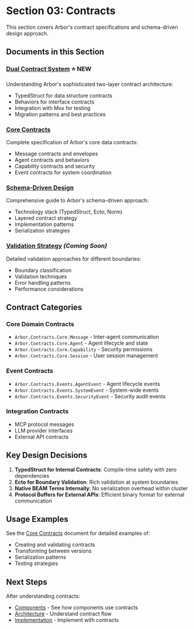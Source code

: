 # Section 03: Contracts

This section covers Arbor's contract specifications and schema-driven design approach.

## Documents in this Section

### [Dual Contract System](./dual-contract-system.md) ⭐ NEW
Understanding Arbor's sophisticated two-layer contract architecture:
- TypedStruct for data structure contracts
- Behaviors for interface contracts
- Integration with Mox for testing
- Migration patterns and best practices

### [Core Contracts](./core-contracts.md)
Complete specification of Arbor's core data contracts:
- Message contracts and envelopes
- Agent contracts and behaviors
- Capability contracts and security
- Event contracts for system coordination

### [Schema-Driven Design](./schema-driven-design.md)
Comprehensive guide to Arbor's schema-driven approach:
- Technology stack (TypedStruct, Ecto, Norm)
- Layered contract strategy
- Implementation patterns
- Serialization strategies

### [Validation Strategy](./validation-strategy.md) *(Coming Soon)*
Detailed validation approaches for different boundaries:
- Boundary classification
- Validation techniques
- Error handling patterns
- Performance considerations

## Contract Categories

### Core Domain Contracts
- `Arbor.Contracts.Core.Message` - Inter-agent communication
- `Arbor.Contracts.Core.Agent` - Agent lifecycle and state
- `Arbor.Contracts.Core.Capability` - Security permissions
- `Arbor.Contracts.Core.Session` - User session management

### Event Contracts
- `Arbor.Contracts.Events.AgentEvent` - Agent lifecycle events
- `Arbor.Contracts.Events.SystemEvent` - System-wide events
- `Arbor.Contracts.Events.SecurityEvent` - Security audit events

### Integration Contracts
- MCP protocol messages
- LLM provider interfaces
- External API contracts

## Key Design Decisions

1. **TypedStruct for Internal Contracts**: Compile-time safety with zero dependencies
2. **Ecto for Boundary Validation**: Rich validation at system boundaries
3. **Native BEAM Terms Internally**: No serialization overhead within cluster
4. **Protocol Buffers for External APIs**: Efficient binary format for external communication

## Usage Examples

See the [Core Contracts](./core-contracts.md) document for detailed examples of:
- Creating and validating contracts
- Transforming between versions
- Serialization patterns
- Testing strategies

## Next Steps

After understanding contracts:
- [Components](../04-components/README.md) - See how components use contracts
- [Architecture](../05-architecture/README.md) - Understand contract flow
- [Implementation](../07-implementation/README.md) - Implement with contracts
